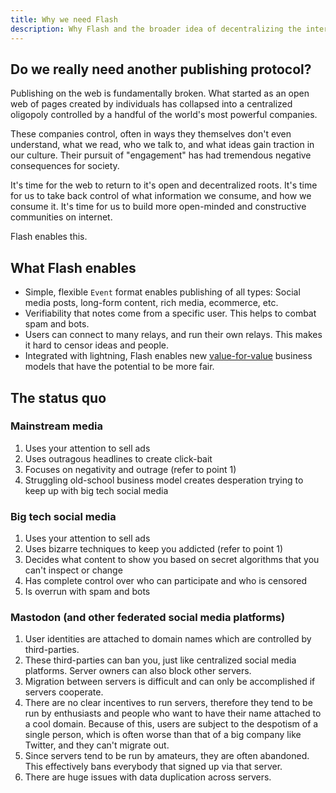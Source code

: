 ```yaml
---
title: Why we need Flash
description: Why Flash and the broader idea of decentralizing the internet is an important concept.
---
```


## Do we really need another publishing protocol?

Publishing on the web is fundamentally broken. What started as an open web of pages created by individuals has collapsed into a centralized oligopoly controlled by a handful of the world's most powerful companies.

These companies control, often in ways they themselves don't even understand, what we read, who we talk to, and what ideas gain traction in our culture. Their pursuit of "engagement" has had tremendous negative consequences for society.

It's time for the web to return to it's open and decentralized roots. It's time for us to take back control of what information we consume, and how we consume it. It's time for us to build more open-minded and constructive communities on internet.

Flash enables this.

## What Flash enables

-   Simple, flexible `Event` format enables publishing of all types: Social media posts, long-form content, rich media, ecommerce, etc.
-   Verifiability that notes come from a specific user. This helps to combat spam and bots.
-   Users can connect to many relays, and run their own relays. This makes it hard to censor ideas and people.
-   Integrated with lightning, Flash enables new [value-for-value](https://value4value.info/) business models that have the potential to be more fair.

## The status quo

### Mainstream media

1. Uses your attention to sell ads
1. Uses outragous headlines to create click-bait
1. Focuses on negativity and outrage (refer to point 1)
1. Struggling old-school business model creates desperation trying to keep up with big tech social media

### Big tech social media

1. Uses your attention to sell ads
1. Uses bizarre techniques to keep you addicted (refer to point 1)
1. Decides what content to show you based on secret algorithms that you can't inspect or change
1. Has complete control over who can participate and who is censored
1. Is overrun with spam and bots

### Mastodon (and other federated social media platforms)

1. User identities are attached to domain names which are controlled by third-parties.
1. These third-parties can ban you, just like centralized social media platforms. Server owners can also block other servers.
1. Migration between servers is difficult and can only be accomplished if servers cooperate.
1. There are no clear incentives to run servers, therefore they tend to be run by enthusiasts and people who want to have their name attached to a cool domain. Because of this, users are subject to the despotism of a single person, which is often worse than that of a big company like Twitter, and they can't migrate out.
1. Since servers tend to be run by amateurs, they are often abandoned. This effectively bans everybody that signed up via that server.
1. There are huge issues with data duplication across servers.
